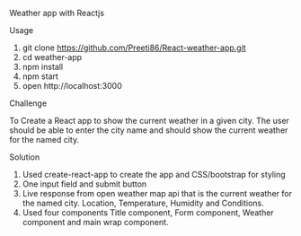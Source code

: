 Weather app with Reactjs

Usage

1) git clone https://github.com/Preeti86/React-weather-app.git
2) cd weather-app
3) npm install
4) npm start
5) open http://localhost:3000

Challenge

To Create a React app to show the current weather in a given city. The user should be able to enter the city name and should show the current weather for the named city.


Solution

1) Used create-react-app to create the app and CSS/bootstrap for styling
2) One input field and submit button
3) Live response from open weather map api that is the current weather for the named city. Location, Temperature, Humidity and Conditions.
4) Used four components Title component, Form component, Weather component and main wrap component.






